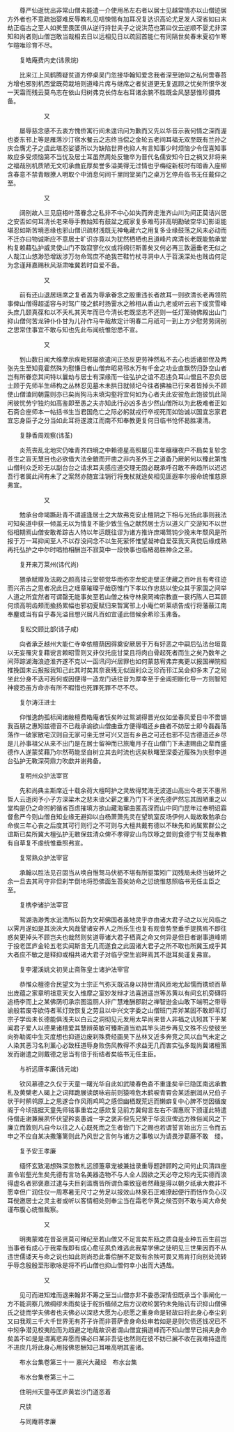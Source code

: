 <!-- { "loadSidebar": true } -->
　　尊严仙逝忧出非常山僧未能遣一介使用吊左右者以居士见越常情亦以山僧迹居方外者也不意疏拙婴难反辱教札见唁悚惕有加耳况复达识高论尤足发人深省如曰末劫正临古之至人如羑里畏匡俱从逆行持世夫子之说洪范也第曰仅云逆顺不婴尤非深知和尚者则山僧岂敢当哉相去日以远相见日以疏回首能仁有同隔世矣春末夏初乍寒乍暄唯珍育不尽。

　　复皓庵费内史(讳景烷)

　　比来江上风鹤腾疑贫道方停桌吴门忽接华翰知爱念我者深至驰仰之私何啻春苕方增也邪别机西堂既荷栽培则道峰片席与继席之者贫道更无复返顾之忧矣所恨华发一天霜而残云莫鸟志在依山归树弗克长侍左右耳诸余腕不胜既金风瑟瑟惟珍摄弗备。

　　　　　　又

　　屡辱慈念感不去衷方愧侨寓行间未遑讯问为歉而又先以华音示我何情之深而渥也娄东邗上等是雁落沙汀宿水餐云之志终当偿之金轮五老间耳福无双至既有兰孙之庆合膺尤子之虞此堪忍娑婆所以为缺陷世界也抑人有言知事少时烦恼少令侄喜知事故应多受烦恼第不当忧及居士耳虽然周处反辙卒为晋代名儒安知今日之祸又非将来之福哉别机质陋无文叨承曲庇厚矣誉多溢美得无过情也乎梅绽新枝时有暗香入座柳含春意不禁青眼撩人明取个中消息何间千里同堂吴门之桌万乞停舟临书无任戴仰之至。

　　　　　　又

　　阔别故人三见庭梧叶落眷念之私非不中心如失而奔走淮齐山川为间正莫诘兴居之安否如何耳清长老来辱手教始知有鼓盆之戚家复多难苟非高明勘破空华幻影讵能堪忍如斯苦境恶缘也邪山僧识疏材浅既无神龟藏六之用复多业缘鼓荡之风未必动而不迁亦曰物诚斯应不意居士旷识亦竟以为犹然栖栖也且道峰片席清长老既能勉承堂构复赖藉弘护威灵使山门不致寂寥化仪或将绵衍斯善矣又何必再三敦逼垂老无似之人哉江山悠渺恐增跋涉万勿命驾庶不绝我芒鞋竹杖寻洞中人于苕溪深处也贱齿何足为念谨拜嘉赐秋风渐肃唯冀若时自爱不备。

　　　　　　又

　　前有还山退居瑶席之复者盖为辱承眷念之殷重违长者故耳一则欲清长老再领院事俾山僧得超遥容与时驾广陵之鹤时扬霅水之舲相从香山九老或听云岩下或赏雪峰头庶几颐真葆和以不夭札其天年而已今清长老既坚志不还则一任灯笼骑佛殿出山门抑山僧何苦龙钟仆仆甘为儿孙作马牛哉故定计明春二月祇可一到上方少慰劳劳阔别之思常住事宜不敢与知也先此布闻统惟恕悉不宣。

　　　　　　又

　　到山数日闻大维摩示疾毗邪屡欲遣问正恐反更劳神然私不去心也适诸郎侄及两张先生至知竟霍然殊为慰慊日者山僧弃昭易邗水万有千金之功业直飘然归卧空山者岂有所眷恋其间特以曩劫与居士有深缘而一往弘护之谊不忍违负耳山僧且不忍负居士顾于先师半生缔构之丛林忍见墓木未拱日就倾圮今往者拂袖已行来者皆掉头不顾使山僧溘同朝露则亦已矣尚狗马未填沟壑将宜何如为心者夫此安彼危此饱彼饥此简闲彼忧劳宁独灼如高鉴即至愚之夫亦知此行必凶多吉少然山僧所以为此极难者正如石斋合座师本一帖括书生当君国危亡之际必躬就戎行卒视死而如饴诚以国宜忘家君宜忘身臣子之分当如此耳将遂渡江而南不知奉教更复何日临书怆怀曷胜凄清。

　　复静香周观察(讳荃)

　　炎荒丧乱北地灾仍唯青齐四境之中赖德星高照屡见丰年穰穰夜户不扃矣复轸念苍生之盲无慧目也必欲借大法金鎞而开凿之非内圣外王之道备乃厥躬何以臻此第愧山僧利众乏珍无以副台台之请求耳夫感应道交理无固必既承呼召敢不奔趋所以迟迟吾行者属此间有未了之案然亦随宜注销行将曳杖就途矣相见匪遐率尔报命统惟慈原弗宣。

　　　　　　又

　　勉承台命竭蹶赴青不谓遽逢居士之大故弗克安止檀阴之下相与光扬此事则我法可知矣道中获一倾盖无以为情复不能少致生刍之献然居士方以道义广交游知不以世俗相期焉山僧安敢希踪古人特以年运既往谬为诸方推许庶竭驽钝少挽末年颓风是所报于万一耳抑闻至人不以存没间念不以生死萦怀惟望凝神自爱葆我天真傥后缘成熟再托弘护之中尔时唱拍相酬岂不寂莫中一段快事也临楮曷胜神企之至。

　　复开来万莱州(讳代尚)

　　猥承赋赠及法殿之颜高挂云堂顿觉华雨弥空龙蛇走壁正使藏之百叶且有考往迹而兴吊古之思者况此日之瑶章璀璨乎哉窃惟门下孝以作忠慈以使众其于家国之间举人道之所宜然者可谓罄无能事矣至若山僧之株守林泉罔裨宗教直一衰朽陈人已耳顾何烦高明齿颊而揄扬累幅也邪初夏赋归来暂寓邗上小庵伫听莱绩告成行将藩蔽江南奉麈或当有自乎春光溢目想兴居凡百如宜谨此借候余希珍玉弗备。

　　复松交顾比部(讳子咸)

　　向者承乏越州大能仁寺幸依檀荫因得奠安厥居于万有好恶之中嗣后弘法台垣竟以无妄罹灾复藉谠言赖昭雪则又非仅托庇甘棠且将肉白骨起死者而生之矣乃数年之间萍踪湖海浪迹淮齐遂不克以一函讯问兴居罪也如何蒙慈宥弗弃夷更以报国禅院相推挽国未云报报我知己此其时矣其奈衰残无似固利众乏珍而邗江吴会抑多未了之局坐此分身不迭可若何或因便得一造龙门话往昔为厚幸至于金阊把断化导一方则智短神疲恐虽方命亦有所不暇惜也死罪死罪不尽不尽。

　　复尔涛汪进士

　　仰惟逸韵孤标闻诸敝檀费皓庵者饫矣昨过鸳湖得晋光仪如坐春风爱日中不啻锡我百朋之惠矧兹德音不已哉承谕欲山僧曲垂方便得唱还乡曲者不妨居士即今磊磊落落作一破家散宅汉则自无家可坐无世可兴又岂有乡邑之可还也邪不见古德道还乡尽是儿孙事祖父从来不出门是在居士留神而已旅庵月子在山僧门下未逮赐由之辈而盛德作人遂蒙奖藉乃尔然苟能坚自树立其去时流也远矣秋曙至深委近履殊为庆慰李道台弘护无斁深荷鼎力吹歔并谢弗备。

　　复明州众护法宰官

　　先和尚典主斯席近十载余荷大檀呵护之灵故得梵海无波道山高出今者天不惠吊哲人云逝闵予小子方深梁木之悲未谙父薪之重乃门下不泯先德俨然忘其固陋重之以堂构是仍之命拊躬循省百虑摧填方欲山藏海窜曲匿高深而山中同门昆年过奉明诏霜督愈严今则山僧自知业缘无避抑以白杨萧萧先灵在望筑室反场伊何人哉故敢勉承台命俟三年心丧之后度其可行则行之不可则与大檀共戴有德以不昧先和尚属累群公之谊斯已矣所冀大檀弘护无斁保兹清众俾不孝得安山鸟饮啄之尝则食德宁有艾哉奉教有自草复不虔统惟垂照弗宣。

　　复常熟众护法宰官

　　承翰以胜法见召固当从唤自惟驽马伏枥不堪有所驱策矧广润残局未终当破坏之余一旦去其司守非但刹竿倒地将恐佛面生苔矣妨命之愆统惟慈照临书无任主臣之至。

　　复槜李诸护法宰官

　　鸳湖浩渺秀水泚清所以蔚为文邦佛国者虽地灵乎亦由诸大君子动之以光风临之以霁月遂如是其泱泱大风哉譬诸安养人之所乐生也复有观音势至垂手提携焉不即往惑矣更掉头不顾岂夫也哉然则贫道辱诸大君子栖真之命又何异是但日者谢事道峰期于投老匡庐金轮五老实闻斯言无几而遂食之此固诸大君子之所不取也所冀玉成乎其大者庶不敏之是释抑或相共诸大君子对临乎空生岩畔焉其不逖耳矣谨复弗宣。

　　复李灌溪姚文初吴止斋陈皇士诸护法宰官

　　恭惟众檀德合民望文为士宗正气弥天既洁身以持世清风匝地尤起懦而镌顽百草出庞蕴之家章明祖意天女入维摩之室妙发辩才法喜逍遥岂等苏黄以有间玄机旁礴将追杨李而上之某佛荫叨承宗图滥厕人非广慧难酬郡尉之禅智逊金山敢下端明之带辱谕般若废寺欲侍者苇灯效恢复之劳且以中兴文字委之山僧班门弄斧某固不敢即苇灯宗子学齿未长德能俱浅夫以白云之洞彻见元发用太早尚来昔人非福之讥矧其下乎某闻君子爱人以德果诸檀爱其慧辨英敏可臻斯道当劝其竿头进步再见文殊不应使彼坐向弥勒阁中生灭度想也抑道边废刹殊费经画吴下丛林又近多奔竞之风以血气未定之人染其恶习名利薰心必致枉道辱身败伤风教得不求益无几而害实弘多哉尚冀诸檀策发而谢遣之则戴德之思当有倍于衔结者矣临书无任主臣。

　　与祈远唐孝廉(讳元竤)

　　钦风慕德之久仅于天童一曙光华自此如武陵春色杳不重逢矣辛巳隐匡南远承教札及黄檗老人碣上之词拜跪展读朗咏岩前则猿啼危木鹤唳青霄会某适删润从兄伯子状于时鹡鸰原上之思遂合作风雨鸡鸣之感但幽栖既荒远而懒癖复中心脾不觉因循废阁于今顷拮据天童先师铭事重岩之感欻复见前方冀匈言左右不谓惠贶下颁谨此特遣侍僧走谢兼展夙怀伏望矜哀愚诚一字之褒非但先兄荣于华衮庶俾远方殊俗闻风之下廉立而敦则凡自今以往之人心既死而之生者皆门下之赐也若谓誓言始出方三令而五申之不应自某决撒籓篱则此乃风世之言何与诸方之事敬以为请畏涉葛藤不敢　缕。

　　复予安王孝廉

　　缅怀玄致渴想殊深忽教札远颁箑章宠被兼拙录重辱题辞顾盻之间何止风清四座直令岩壑光生矣先德有言功名美器造物不与人全人固欲之天必夺之矧内无实德而浪得虚名者邪褒嘉过逮与夫巨刹滥膺皆所谓负乘致寇者然藉是得以朝夕祇承大教非不愿幸但广润住仅一周寒暑无尺寸之劳足以报效山林泉石正难撩起便行而恬作负心汉耳傥邀居士之灵主者或听以客情相处则奉尘当在霜老华黄之候否则不敢与闻大命矣谨布腹心统惟裁察。

　　　　　　又

　　明夷蒙难在昔圣贤莫可殚纪至若山僧又不足言矣东瓯之质自是业种五百生前岂当事者有成心于我辈哉即有成心愈征夙负难逃此我辈学佛之徒明见三世果因而不从违世儒诿天与命之说也如此则尚恐此番偿酬不足致有余殃可畏又焉肯打向别处流转乎辱念殷殷至形歌咏是将不朽山僧也抑山僧何幸小出而大遇哉。

　　　　　　又

　　见可而进知难而退来翰非不筹之至当山僧亦非不委悉深情但既承当个事阐化一方不能洞察几微绸缪未雨矣徒于舵折樯倾之后方议收纶罢钓未免贻讥有识抑山僧佛氏之徒而学夫佛者也夫佛必以深悲大愿为心悲愿之重身命是轻故曰将此身心奉尘刹又曰我观三千大千世界无有芥子许而非菩萨舍身命处审若如是是则欠债还钱况已不中矧争潜见校夷险而为趋避之地哉故识者谓山僧宜捐道峰而不知山僧早已捐夫身命矣盖不如是是谓离悲弃愿而佛必曰某非吾徒也然则在彼不妨已展不收在我难持退而不进庶几将此身心用报佛恩酬知己耳唯高明其鉴诸。

　　布水台集卷第三十一
嘉兴大藏经　布水台集


　　布水台集卷第三十二

　　住明州天童寺匡庐黄岩沙门道忞着

　　尺牍

　　与同庵蒋孝廉

